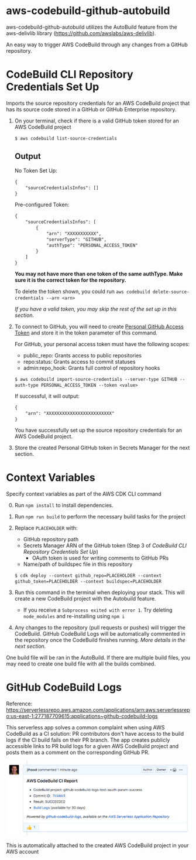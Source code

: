 # aws-codebuild-github-autobuild
aws-codebuild-github-autobuild utilizes the AutoBuild feature from the aws-delivlib library (https://github.com/awslabs/aws-delivlib).

An easy way to trigger AWS CodeBuild through any changes from a GitHub repository.

# CodeBuild CLI Repository Credentials Set Up
Imports the source repository credentials for an AWS CodeBuild project that has its source code stored in a GitHub or GitHub Enterprise repository.

1. On your terminal, check if there is a valid GitHub token stored for an AWS CodeBuild project

    ```
    $ aws codebuild list-source-credentials
    ```

    ## Output 

    No Token Set Up:
    ```
    {
        "sourceCredentialsInfos": []
    }
    ```

    Pre-configured Token:
    ```
    {
        "sourceCredentialsInfos": [
            {
                "arn": "XXXXXXXXXXX",
                "serverType": "GITHUB",
                "authType": "PERSONAL_ACCESS_TOKEN"
            }
        ]
    }
    ```
    **You may not have more than one token of the same authType. Make sure it is the correct token for the repository.**

    To delete the token shown, you could run `aws codebuild delete-source-credentials --arn <arn>`

    *If you have a valid token, you may skip the rest of the set up in this section.*

2. To connect to GitHub, you will need to create [Personal GitHub Access Token](https://github.com/settings/tokens) and store it in the token parameter of this command.

    For GitHub, your personal access token must have the following scopes:
    * public_repo: Grants access to public repositories
    * repo:status: Grants access to commit statuses
    * admin:repo_hook: Grants full control of repository hooks 

    ```
    $ aws codebuild import-source-credentials --server-type GITHUB --auth-type PERSONAL_ACCESS_TOKEN --token <value>
    ```

    If successful, it will output:

    ```
    {
        "arn": "XXXXXXXXXXXXXXXXXXXXXXXXX"
    }
    ```

    You have successfully set up the source repository credentials for an AWS CodeBuild project.

3. Store the created Personal GitHub token in Secrets Manager for the next section.


# Context Variables
Specify context variables as part of the AWS CDK CLI command 

0. Run `npm install` to install dependencies.

1. Run `npm run build` to perform the necessary build tasks for the project


2. Replace `PLACEHOLDER` with:
    * GitHub repository path
    * Secrets Manager ARN of the GitHub token (Step 3 of *CodeBuild CLI Repository Credentials Set Up*)
        * OAuth token is used for writing comments to GitHub PRs
    * Name/path of buildspec file in this repository 
    ```
    $ cdk deploy --context github_repo=PLACEHOLDER --context github_token=PLACEHOLDER --context buildspec=PLACEHOLDER
    ```

3. Run this command in the terminal when deploying your stack. This will create a new CodeBuild project with the Autobuild feature.
    * If you receive a `Subprocess exited with error 1`. Try deleting `node_modules` and re-installing using `npm i`

4. Any changes to the repository (pull requests or pushes) will trigger the CodeBuild. GitHub CodeBuild Logs will be automatically commented in the repository once the CodeBuild finishes running. *More details in the next section.*



One build file will be ran in the AutoBuild. If there are multiple build files, you may need to create one build file with all the builds combined. 

# GitHub CodeBuild Logs
Reference: https://serverlessrepo.aws.amazon.com/applications/arn:aws:serverlessrepo:us-east-1:277187709615:applications~github-codebuild-logs

This serverless app solves a common complaint when using AWS CodeBuild as a CI solution: PR contributors don't have access to the build logs if the CI build fails on their PR branch. The app creates publicly accessible links to PR build logs for a given AWS CodeBuild project and posts them as a comment on the corresponding GitHub PR.

![Logs](images/logs.png)

This is automatically attached to the created AWS CodeBuild project in your AWS account

